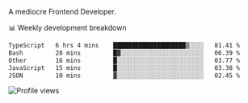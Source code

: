 A mediocre Frontend Developer.

📊 Weekly development breakdown
<!--START_SECTION:waka-->

```txt
TypeScript   6 hrs 4 mins    ████████████████████▒░░░░   81.41 %
Bash         28 mins         █▓░░░░░░░░░░░░░░░░░░░░░░░   06.39 %
Other        16 mins         █░░░░░░░░░░░░░░░░░░░░░░░░   03.77 %
JavaScript   15 mins         █░░░░░░░░░░░░░░░░░░░░░░░░   03.38 %
JSON         10 mins         ▓░░░░░░░░░░░░░░░░░░░░░░░░   02.45 %
```

<!--END_SECTION:waka-->

<img src="https://gpvc.arturio.dev/iqbalfasri" alt="Profile views"/>
